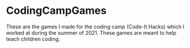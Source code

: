 # CodingCampGames
These are the games I made for the coding camp (Code-It Hacks) which I worked at during the summer of 2021. These games are meant to help teach children coding.

